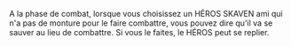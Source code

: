 A la phase de combat, lorsque vous choisissez un HÉROS SKAVEN ami qui n'a pas de monture pour le faire combattre, vous pouvez dire qu'il va se sauver au lieu de combattre. Si vous le faites, le HÉROS peut se replier.